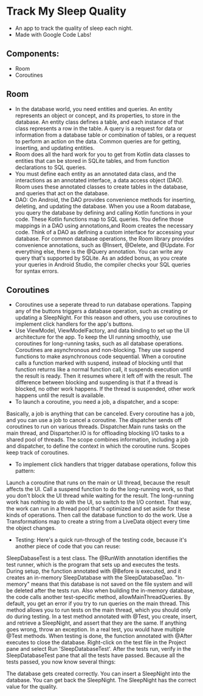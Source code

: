 # Track My Sleep Quality 
- An app to track the quality of sleep each night.
- Made with Google Code Labs!

## Components:
- Room 
- Coroutines

## Room
- In the database world, you need entities and queries. An entity represents an object or concept, and its properties, to store in the database. An entity class defines a table, and each instance of that class represents a row in the table. A query is a request for data or information from a database table or combination of tables, or a request to perform an action on the data. Common queries are for getting, inserting, and updating entities.
- Room does all the hard work for you to get from Kotlin data classes to entities that can be stored in SQLite tables, and from function declarations to SQL queries.
- You must define each entity as an annotated data class, and the interactions as an annotated interface, a data access object (DAO). Room uses these annotated classes to create tables in the database, and queries that act on the database.
- DAO: On Android, the DAO provides convenience methods for inserting, deleting, and updating the database. When you use a Room database, you query the database by defining and calling Kotlin functions in your code. These Kotlin functions map to SQL queries. You define those mappings in a DAO using annotations,and Room creates the necessary code. Think of a DAO as defining a custom interface for accessing your database. For common database operations, the Room library provides convenience annotations, such as @Insert, @Delete, and @Update. For everything else, there is the @Query annotation. You can write any query that's supported by SQLite. As an added bonus, as you create your queries in Android Studio, the compiler checks your SQL queries for syntax errors.

## Coroutines
- Coroutines use a seperate thread to run database operations. Tapping any of the buttons triggers a database operation, such as creating or updating a SleepNight. For this reason and others, you use coroutines to implement click handlers for the app's buttons.
- Use ViewModel, ViewModelFactory, and data binding to set up the UI architecture for the app.
To keep the UI running smoothly, use coroutines for long-running tasks, such as all database operations.
Coroutines are asynchronous and non-blocking. They use suspend functions to make asynchronous code sequential.
When a coroutine calls a function marked with suspend, instead of blocking until that function returns like a normal function call, it suspends execution until the result is ready. Then it resumes where it left off with the result.
The difference between blocking and suspending is that if a thread is blocked, no other work happens. If the thread is suspended, other work happens until the result is available.
- To launch a coroutine, you need a job, a dispatcher, and a scope:

Basically, a job is anything that can be canceled. Every coroutine has a job, and you can use a job to cancel a coroutine.
The dispatcher sends off coroutines to run on various threads. Dispatcher.Main runs tasks on the main thread, and Dispartcher.IO is for offloading blocking I/O tasks to a shared pool of threads.
The scope combines information, including a job and dispatcher, to define the context in which the coroutine runs. Scopes keep track of coroutines.
- To implement click handlers that trigger database operations, follow this pattern:

Launch a coroutine that runs on the main or UI thread, because the result affects the UI.
Call a suspend function to do the long-running work, so that you don't block the UI thread while waiting for the result.
The long-running work has nothing to do with the UI, so switch to the I/O context. That way, the work can run in a thread pool that's optimized and set aside for these kinds of operations.
Then call the database function to do the work.
Use a Transformations map to create a string from a LiveData object every time the object changes.

- Testing:
Here's a quick run-through of the testing code, because it's another piece of code that you can reuse:

SleepDabaseTest is a test class.
The @RunWith annotation identifies the test runner, which is the program that sets up and executes the tests.
During setup, the function annotated with @Before is executed, and it creates an in-memory SleepDatabase with the SleepDatabaseDao. "In-memory" means that this database is not saved on the file system and will be deleted after the tests run.
Also when building the in-memory database, the code calls another test-specific method, allowMainThreadQueries. By default, you get an error if you try to run queries on the main thread. This method allows you to run tests on the main thread, which you should only do during testing.
In a test method annotated with @Test, you create, insert, and retrieve a SleepNight, and assert that they are the same. If anything goes wrong, throw an exception. In a real test, you would have multiple @Test methods.
When testing is done, the function annotated with @After executes to close the database.
Right-click on the test file in the Project pane and select Run 'SleepDatabaseTest'.
After the tests run, verify in the SleepDatabaseTest pane that all the tests have passed.
Because all the tests passed, you now know several things:

The database gets created correctly.
You can insert a SleepNight into the database.
You can get back the SleepNight.
The SleepNight has the correct value for the quality.



